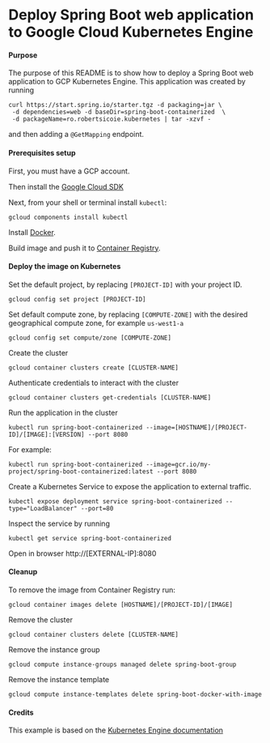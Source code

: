 Deploy Spring Boot web application to Google Cloud Kubernetes Engine
===========================================================================

#### Purpose
The purpose of this README is to show how to deploy a Spring Boot web application to GCP Kubernetes Engine.
This application was created by running
```
curl https://start.spring.io/starter.tgz -d packaging=jar \ 
 -d dependencies=web -d baseDir=spring-boot-containerized  \
 -d packageName=ro.robertsicoie.kubernetes | tar -xzvf -
```
and then adding a `@GetMapping` endpoint.

#### Prerequisites setup
First, you must have a GCP account.

Then install the [Google Cloud SDK](https://cloud.google.com/sdk/docs/quickstarts) 

Next, from your shell or terminal install `kubectl`:
```
gcloud components install kubectl
```

Install [Docker](https://docs.docker.com/install/). 

Build image and push it to [Container Registry](README.docker.md).

#### Deploy the image on Kubernetes

Set the default project, by replacing `[PROJECT-ID]` with your project ID.
```
gcloud config set project [PROJECT-ID]
```

Set default compute zone, by replacing `[COMPUTE-ZONE]` with the desired geographical compute zone, for example `us-west1-a`
```
gcloud config set compute/zone [COMPUTE-ZONE]
```

Create the cluster
```
gcloud container clusters create [CLUSTER-NAME]
```

Authenticate credentials to interact with the cluster
```
gcloud container clusters get-credentials [CLUSTER-NAME]
```

Run the application in the cluster
```
kubectl run spring-boot-containerized --image=[HOSTNAME]/[PROJECT-ID]/[IMAGE]:[VERSION] --port 8080
```
For example:
```
kubectl run spring-boot-containerized --image=gcr.io/my-project/spring-boot-containerized:latest --port 8080
```
Create a Kubernetes Service to expose the application to external traffic.
```
kubectl expose deployment service spring-boot-containerized --type="LoadBalancer" --port=80
```

Inspect the service by running
```
kubectl get service spring-boot-containerized
```

Open in browser
http://[EXTERNAL-IP]:8080

#### Cleanup
To remove the image from Container Registry run:
```
gcloud container images delete [HOSTNAME]/[PROJECT-ID]/[IMAGE]
```

Remove the cluster
```
gcloud container clusters delete [CLUSTER-NAME]
```

Remove the instance group
```
gcloud compute instance-groups managed delete spring-boot-group
```

Remove the instance template
```
gcloud compute instance-templates delete spring-boot-docker-with-image
```

#### Credits
This example is based on the [Kubernetes Engine documentation](https://cloud.google.com/kubernetes-engine)